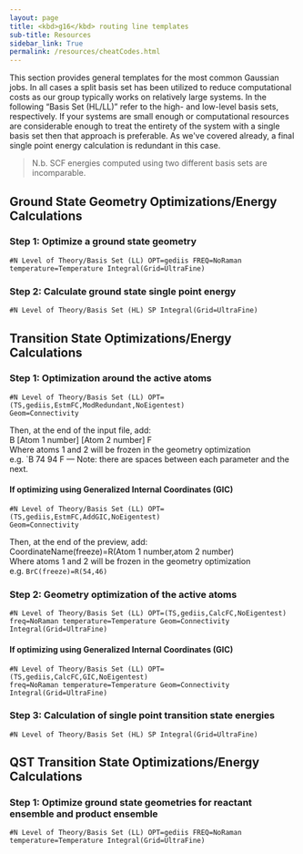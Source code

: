 ```yaml
---
layout: page
title: <kbd>g16</kbd> routing line templates
sub-title: Resources
sidebar_link: True
permalink: /resources/cheatCodes.html
---
```

<!-- markdownlint-disable-file MD040 MD024 -->

This section provides general templates for the most common Gaussian jobs. In all cases a split basis set has been utilized to reduce computational costs as our group typically works on relatively large systems. In the following “Basis Set (HL/LL)” refer to the high- and low-level basis sets, respectively. If your systems are small enough or computational resources are considerable enough to treat the entirety of the system with a single basis set then that approach is preferable. As we've covered already, a final single point energy calculation is redundant in this case.  

>N.b. SCF energies computed using two different basis sets are incomparable.

## Ground State Geometry Optimizations/Energy Calculations

### Step 1: Optimize a ground state geometry

```
#N Level of Theory/Basis Set (LL) OPT=gediis FREQ=NoRaman 
temperature=Temperature Integral(Grid=UltraFine)
```

### Step 2: Calculate ground state single point energy

```
#N Level of Theory/Basis Set (HL) SP Integral(Grid=UltraFine)
```

## Transition State Optimizations/Energy Calculations

### Step 1:  Optimization around the active atoms

```
#N Level of Theory/Basis Set (LL) OPT=(TS,gediis,EstmFC,ModRedundant,NoEigentest) 
Geom=Connectivity  
```

Then, at the end of the input file, add:  
B [Atom 1 number] [Atom 2 number] F  
Where atoms 1 and 2 will be frozen in the geometry optimization  
e.g. `B 74 94 F — Note: there are spaces between each parameter and the next.

#### If optimizing using Generalized Internal Coordinates (GIC)

```
#N Level of Theory/Basis Set (LL) OPT=(TS,gediis,EstmFC,AddGIC,NoEigentest) 
Geom=Connectivity
```

Then, at the end of the preview, add:  
CoordinateName(freeze)=R(Atom 1 number,atom 2 number)  
Where atoms 1 and 2 will be frozen in the geometry optimization  
e.g. `BrC(freeze)=R(54,46)`

### Step 2: Geometry optimization of the active atoms

```
#N Level of Theory/Basis Set (LL) OPT=(TS,gediis,CalcFC,NoEigentest) 
freq=NoRaman temperature=Temperature Geom=Connectivity Integral(Grid=UltraFine)
```

#### If optimizing using Generalized Internal Coordinates (GIC)

```
#N Level of Theory/Basis Set (LL) OPT=(TS,gediis,CalcFC,GIC,NoEigentest) 
freq=NoRaman temperature=Temperature Geom=Connectivity Integral(Grid=UltraFine)
```

### Step 3: Calculation of single point transition state energies

```
#N Level of Theory/Basis Set (HL) SP Integral(Grid=UltraFine)
```

## QST Transition State Optimizations/Energy Calculations

### Step 1: Optimize ground state geometries for reactant ensemble and product ensemble

```
#N Level of Theory/Basis Set (LL) OPT=gediis FREQ=NoRaman 
temperature=Temperature Integral(Grid=UltraFine)
```
